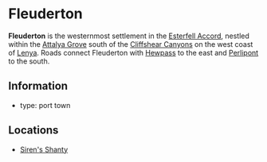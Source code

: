 # Fleuderton

**Fleuderton** is the westernmost settlement in the [Esterfell Accord](../), nestled within the [Attalya Grove](../../../../ch-4-esterfell-gazetteer/esterfell/lenya/attalya-grove.md) south of the [Cliffshear Canyons](../../../../ch-4-esterfell-gazetteer/esterfell/lenya/cliffshear-canyons.md) on the west coast of [Lenya](../../../../ch-4-esterfell-gazetteer/esterfell/lenya/). Roads connect Fleuderton with [Hewpass](../hewpass.md) to the east and [Perlipont](../perlipont.md) to the south.

## Information

- type: port town

## Locations

- [Siren's Shanty](sirens-shanty.md)
